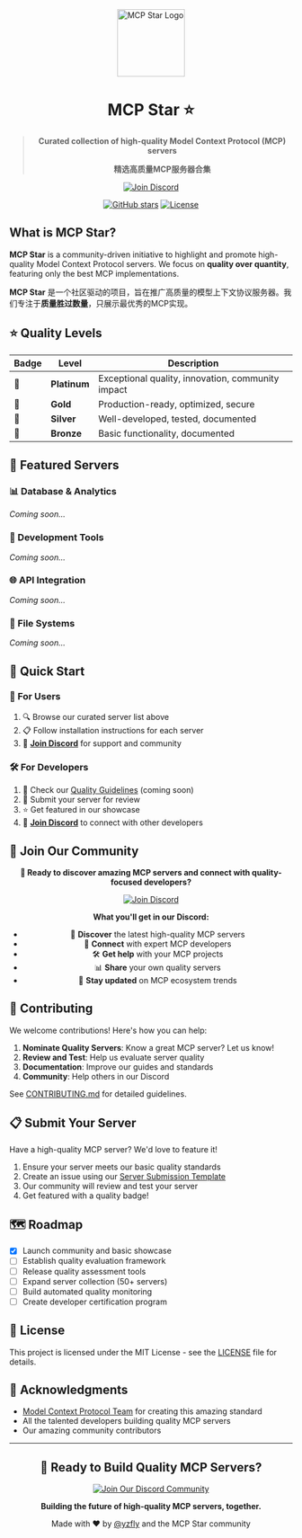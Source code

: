 <div align="center">
  <img src="https://files.mdnice.com/user/43439/d163d286-3d80-4829-8036-bf128b04b46c.jpg" alt="MCP Star Logo" width="120" height="120">
  
  # MCP Star ⭐
  
  > **Curated collection of high-quality Model Context Protocol (MCP) servers**
  > 
  > **精选高质量MCP服务器合集**

  [![Join Discord](https://img.shields.io/discord/1331518991636529173?color=7289da&label=Join%20Discord&logo=discord&logoColor=white&style=for-the-badge)](https://discord.gg/EXT6TpW3)
  
  [![GitHub stars](https://img.shields.io/github/stars/yzfly/mcp-star.svg?style=flat-square)](https://github.com/yzfly/mcp-star/stargazers)
  [![License](https://img.shields.io/github/license/yzfly/mcp-star.svg?style=flat-square)](https://github.com/yzfly/mcp-star/blob/main/LICENSE)
</div>

## What is MCP Star?

**MCP Star** is a community-driven initiative to highlight and promote high-quality Model Context Protocol servers. We focus on **quality over quantity**, featuring only the best MCP implementations.

**MCP Star** 是一个社区驱动的项目，旨在推广高质量的模型上下文协议服务器。我们专注于**质量胜过数量**，只展示最优秀的MCP实现。

## ⭐ Quality Levels

| Badge | Level | Description |
|-------|-------|-------------|
| 💎 | **Platinum** | Exceptional quality, innovation, community impact |
| 🥇 | **Gold** | Production-ready, optimized, secure |
| 🥈 | **Silver** | Well-developed, tested, documented |
| 🥉 | **Bronze** | Basic functionality, documented |

## 🌟 Featured Servers

### 📊 Database & Analytics
*Coming soon...*

### 🔧 Development Tools
*Coming soon...*

### 🌐 API Integration
*Coming soon...*

### 📁 File Systems
*Coming soon...*

## 🚀 Quick Start

### 🎯 For Users
1. 🔍 Browse our curated server list above
2. 📋 Follow installation instructions for each server  
3. 💬 **[Join Discord](https://discord.gg/EXT6TpW3)** for support and community

### 🛠️ For Developers  
1. 📖 Check our [Quality Guidelines](./docs/quality-guidelines.md) (coming soon)
2. 📝 Submit your server for review
3. ⭐ Get featured in our showcase
4. 🤝 **[Join Discord](https://discord.gg/EXT6TpW3)** to connect with other developers

## 💬 Join Our Community

<div align="center">
  
  **🚀 Ready to discover amazing MCP servers and connect with quality-focused developers?**
  
  [![Join Discord](https://img.shields.io/badge/💬%20Join%20Discord-7289da?style=for-the-badge&logo=discord&logoColor=white&labelColor=2c2f33)](https://discord.gg/EXT6TpW3)
  
  **What you'll get in our Discord:**
  - 🌟 **Discover** the latest high-quality MCP servers
  - 🤝 **Connect** with expert MCP developers  
  - 🛠️ **Get help** with your MCP projects
  - 📊 **Share** your own quality servers
  - 🎯 **Stay updated** on MCP ecosystem trends
  
</div>

## 🤝 Contributing

We welcome contributions! Here's how you can help:

1. **Nominate Quality Servers**: Know a great MCP server? Let us know!
2. **Review and Test**: Help us evaluate server quality
3. **Documentation**: Improve our guides and standards
4. **Community**: Help others in our Discord

See [CONTRIBUTING.md](./CONTRIBUTING.md) for detailed guidelines.

## 📋 Submit Your Server

Have a high-quality MCP server? We'd love to feature it!

1. Ensure your server meets our basic quality standards
2. Create an issue using our [Server Submission Template](.github/ISSUE_TEMPLATE/server-submission.md)
3. Our community will review and test your server
4. Get featured with a quality badge!

## 🗺️ Roadmap

- [x] Launch community and basic showcase
- [ ] Establish quality evaluation framework
- [ ] Release quality assessment tools
- [ ] Expand server collection (50+ servers)
- [ ] Build automated quality monitoring
- [ ] Create developer certification program

## 📄 License

This project is licensed under the MIT License - see the [LICENSE](LICENSE) file for details.

## 🙏 Acknowledgments

- [Model Context Protocol Team](https://modelcontextprotocol.io) for creating this amazing standard
- All the talented developers building quality MCP servers
- Our amazing community contributors

---

<div align="center">
  
  ## 🌟 Ready to Build Quality MCP Servers?
  
  [![Join Our Discord Community](https://img.shields.io/badge/🚀%20Join%20Discord%20Community-Join%20Now-7289da?style=for-the-badge&logo=discord&logoColor=white&labelColor=2c2f33)](https://discord.gg/EXT6TpW3)
  
  **Building the future of high-quality MCP servers, together.**
  
  Made with ❤️ by [@yzfly](https://github.com/yzfly) and the MCP Star community
  
</div>